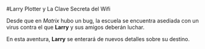 #Larry Plotter y La Clave Secreta del Wifi

Desde que en *Matrix* hubo un bug, la escuela se encuentra asediada con un virus contra el que **Larry** y sus amigos deberán luchar.

En esta aventura, **Larry** se enterará de nuevos detalles sobre su destino.